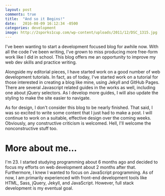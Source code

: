 ```yaml
---
layout: post
comments: true
title:  "And so it Begins!"
date:   2016-08-09 16:12:34 -0500
categories: development
image: http://2sporks1cup.com/wp-content/uploads/2011/12/DSC_1315.jpg
---
```


I've been wanting to start a development focused blog for awhile now. With all the code I've been writing, I've grown to miss producing more free-form work like I did in school. This blog offers me an opportunity to improve my web dev skills and practice writing.

Alongside my editorial pieces, I have started work on a good number of web development tutorials. In fact, as of today, I've started work on a tutorial for those interested in creating a blog like mine, using Jekyll and GitHub Pages. There are several Javascript related guides in the works as well, including one about jQuery selectors. As I develop more guides, I will also update the styling to make the site easier to navigate.

As for design, I don't consider this blog to be nearly finished. That said, I was so excited to write some content that I just had to make a post. I will continue to work on a suitable, effective design over the coming weeks. Obviously, any constructive criticism is welcomed. Hell, I'll welcome the nonconstructive stuff too.

More about me...
====================

I'm 23. I started studying programming about 6 months ago and decided to focus my efforts on web development about 2 months after that. Furthermore, I knew I wanted to focus on JavaScript programming. As of now, I am primarily experienced with front-end development tools like HTML, Sass, jQuery, Jekyll, and JavaScript. However, full stack development is my eventual goal.
